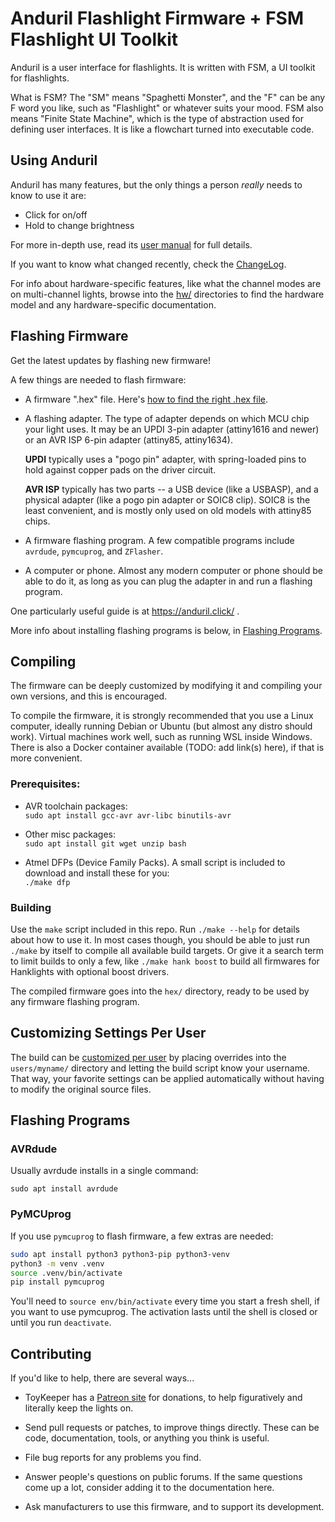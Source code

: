 # Anduril Flashlight Firmware + FSM Flashlight UI Toolkit

Anduril is a user interface for flashlights.  It is written with FSM, a UI
toolkit for flashlights.

What is FSM?  The "SM" means "Spaghetti Monster", and the "F" can be any F word
you like, such as "Flashlight" or whatever suits your mood.  FSM also means
"Finite State Machine", which is the type of abstraction used for defining user
interfaces.  It is like a flowchart turned into executable code.


## Using Anduril

Anduril has many features, but the only things a person *really* needs to know
to use it are:

  - Click for on/off
  - Hold to change brightness

For more in-depth use, read its [user manual](docs/anduril-manual.md)
for full details.

If you want to know what changed recently, check the [ChangeLog](ChangeLog.md).

For info about hardware-specific features, like what the channel modes are on
multi-channel lights, browse into the [hw/](hw/) directories to find the
hardware model and any hardware-specific documentation.


## Flashing Firmware

Get the latest updates by flashing new firmware!

A few things are needed to flash firmware:

  - A firmware ".hex" file.  Here's
    [how to find the right .hex file](docs/which-hex-file.md).

  - A flashing adapter.  The type of adapter depends on which MCU chip your
    light uses.  It may be an UPDI 3-pin adapter (attiny1616 and newer) or an
    AVR ISP 6-pin adapter (attiny85, attiny1634).

    **UPDI** typically uses a "pogo pin" adapter, with spring-loaded pins to
    hold against copper pads on the driver circuit.

    **AVR ISP** typically has two parts -- a USB device (like a USBASP), and a
    physical adapter (like a pogo pin adapter or SOIC8 clip).  SOIC8 is the
    least convenient, and is mostly only used on old models with attiny85
    chips.

  - A firmware flashing program.  A few compatible programs include
    `avrdude`, `pymcuprog`, and `ZFlasher`.

  - A computer or phone.  Almost any modern computer or phone should be able to
    do it, as long as you can plug the adapter in and run a flashing program.

One particularly useful guide is at https://anduril.click/ .

More info about installing flashing programs is below, in
[Flashing Programs](#flashing-programs).


## Compiling

The firmware can be deeply customized by modifying it and compiling your own
versions, and this is encouraged.

To compile the firmware, it is strongly recommended that you use a Linux
computer, ideally running Debian or Ubuntu (but almost any distro should work).
Virtual machines work well, such as running WSL inside Windows.  There is also
a Docker container available (TODO: add link(s) here), if that is more
convenient.

### Prerequisites:

- AVR toolchain packages:  
  `sudo apt install gcc-avr avr-libc binutils-avr`

- Other misc packages:  
  `sudo apt install git wget unzip bash`

- Atmel DFPs (Device Family Packs).  A small script is included to
  download and install these for you:  
  `./make dfp`

### Building

Use the `make` script included in this repo.  Run `./make --help` for details
about how to use it.  In most cases though, you should be able to just run
`./make` by itself to compile all available build targets.  Or give it a search
term to limit builds to only a few, like `./make hank boost` to build all
firmwares for Hanklights with optional boost drivers.

The compiled firmware goes into the `hex/` directory, ready to be used by any
firmware flashing program.


## Customizing Settings Per User

The build can be [customized per user](docs/per-user-config.md) by placing
overrides into the `users/myname/` directory and letting the build script know
your username.  That way, your favorite settings can be applied automatically
without having to modify the original source files.


## Flashing Programs

### AVRdude

Usually avrdude installs in a single command:

`sudo apt install avrdude`

### PyMCUprog

If you use `pymcuprog` to flash firmware, a few extras are needed:

```sh
sudo apt install python3 python3-pip python3-venv
python3 -m venv .venv
source .venv/bin/activate
pip install pymcuprog
```

You'll need to `source env/bin/activate` every time you start a fresh shell,
if you want to use pymcuprog.  The activation lasts until the shell is
closed or until you run `deactivate`.


## Contributing

If you'd like to help, there are several ways...

  - ToyKeeper has a [Patreon site](https://patreon.com/ToyKeeper) for
    donations, to help figuratively and literally keep the lights on.

  - Send pull requests or patches, to improve things directly.  These can be
    code, documentation, tools, or anything you think is useful.

  - File bug reports for any problems you find.

  - Answer people's questions on public forums.  If the same questions come up
    a lot, consider adding it to the documentation here.

  - Ask manufacturers to use this firmware, and to support its development.

